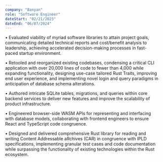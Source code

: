 ```yaml
---
company: "Banyan"
role: "Software Engineer"
dateStart: "02/21/2023"
dateEnd: "06/07/2024"
---
```


• Evaluated viability of myriad software libraries to attain project goals, communicating detailed technical
reports and cost/benefit analysis to leadership, achieving accelerated decision-making processes in fast-
paced startup environment.

• Retooled and reorganized existing codebases, condensing a critical CLI application with over 20,000 lines
of code to fewer than 4,000 while expanding functionality, designing use-case tailored Rust Traits,
improving end user experience, and implementing novel login and query paradigms in anticipation of
database schema alterations.

• Authored intricate SQLite tables, migrations, and queries within core backend services to deliver new
features and improve the scalability of product infrastructure.

• Engineered browser-side WASM APIs for representing and interfacing with database models, collaborating
with frontend engineers to ensure React and TypeScript code congruence.

• Designed and delivered comprehensive Rust library for reading and writing Content Addressable aRchives
(CAR) in congruence with IPLD specifications, implementing granular test cases and code documentation
while surpassing the functionality of existing technologies within the Rust ecosystem.
